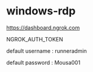 # windows-rdp
https://dashboard.ngrok.com

NGROK_AUTH_TOKEN

default username : runneradmin

default password : Mousa001
